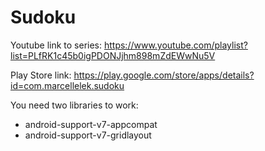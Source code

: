 # Sudoku

Youtube link to series: https://www.youtube.com/playlist?list=PLfRK1c45b0igPDONJjhm898mZdEWwNu5V

Play Store link: https://play.google.com/store/apps/details?id=com.marcellelek.sudoku

You need two libraries to work:
  - android-support-v7-appcompat
  - android-support-v7-gridlayout
